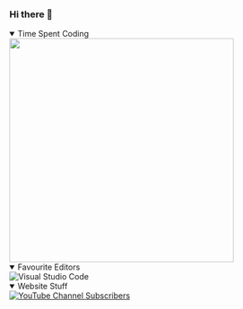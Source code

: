 ### Hi there 👋

<details open>
  <summary>Time Spent Coding</summary>
  <img src="https://wakatime.com/share/@63713104-baa1-465e-aada-20fefd431fd7/b4ee476d-6373-4319-94e7-982ee2aace00.svg" width=400>
</details>

<details open>
  <summary>Favourite Editors</summary>
  <img alt="Visual Studio Code" src="https://img.shields.io/badge/VSCode-007ACC?logo=visualstudiocode&style=for-the-badge">
</details>

<details open>
  <summary>Website Stuff</summary>
  <a href="https://www.youtube.com/BenjaminHalko" target="_blank"><img alt="YouTube Channel Subscribers" src="https://img.shields.io/youtube/channel/subscribers/UC8EOX8KAaesGhesOHzmcyzw?color=FF0000&logo=youtube&style=for-the-badge"></a>
</details>
